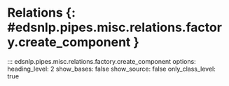 # Relations {: #edsnlp.pipes.misc.relations.factory.create_component }

::: edsnlp.pipes.misc.relations.factory.create_component
    options:
        heading_level: 2
        show_bases: false
        show_source: false
        only_class_level: true
